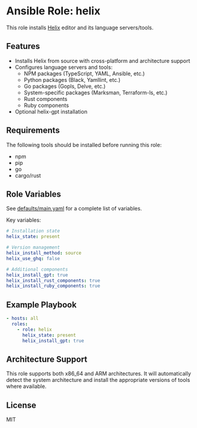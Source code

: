 # Ansible Role: helix

This role installs [Helix](https://github.com/helix-editor/helix) editor and its language servers/tools.

## Features

- Installs Helix from source with cross-platform and architecture support
- Configures language servers and tools:
  - NPM packages (TypeScript, YAML, Ansible, etc.)
  - Python packages (Black, Yamllint, etc.)
  - Go packages (Gopls, Delve, etc.)
  - System-specific packages (Marksman, Terraform-ls, etc.)
  - Rust components
  - Ruby components
- Optional helix-gpt installation

## Requirements

The following tools should be installed before running this role:
- npm
- pip
- go
- cargo/rust

## Role Variables

See [defaults/main.yaml](defaults/main.yaml) for a complete list of variables.

Key variables:

```yaml
# Installation state
helix_state: present

# Version management
helix_install_method: source
helix_use_ghq: false

# Additional components
helix_install_gpt: true
helix_install_rust_components: true
helix_install_ruby_components: true
```

## Example Playbook

```yaml
- hosts: all
  roles:
    - role: helix
      helix_state: present
      helix_install_gpt: true
```

## Architecture Support

This role supports both x86_64 and ARM architectures. It will automatically detect the system architecture and install the appropriate versions of tools where available.

## License

MIT
